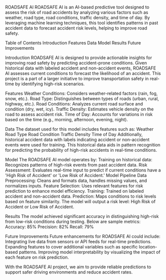 
ROADSAFE AI
ROADSAFE AI is an AI-based predictive tool designed to assess the risk of road accidents by analyzing various factors such as weather, road type, road conditions, traffic density, and time of day. By leveraging machine learning techniques, this tool identifies patterns in past accident data to forecast accident risk levels, helping to improve road safety.

Table of Contents
Introduction
Features
Data
Model
Results
Future Improvements

Introduction
ROADSAFE AI is designed to provide actionable insights for improving road safety by predicting accident-prone conditions. Given historical data with labeled accident and non-accident events, ROADSAFE AI assesses current conditions to forecast the likelihood of an accident. This project is a part of a larger initiative to improve transportation safety in real-time by identifying high-risk scenarios.

Features
Weather Conditions: Considers weather-related factors (rain, fog, snow, etc.).
Road Type: Distinguishes between types of roads (urban, rural, highway, etc.).
Road Conditions: Analyzes current road surface and condition (dry, wet, icy).
Traffic Density: Estimates vehicle density on the road to assess accident risk.
Time of Day: Accounts for variations in risk based on the time (e.g., morning, afternoon, evening, night).

Data
The dataset used for this model includes features such as:
Weather
Road Type
Road Condition
Traffic Density
Time of Day
Additionally, historical accident data with labels indicating accident or non-accident events were used for training. This historical data aids in pattern recognition for predicting the probability of high-risk accidents in real-time conditions.

Model
The ROADSAFE AI model operates by:
Training on historical data: Recognizes patterns of high-risk events from past accident data.
Risk Assessment: Evaluates real-time input to predict if current conditions have a 'High Risk of Accident' or 'Low Risk of Accident.'
Model Pipeline
Data Preprocessing: Cleans and formats data, handles missing values, and normalizes inputs.
Feature Selection: Uses relevant features for risk prediction to enhance model efficiency.
Training: Trained on labeled accident and non-accident data.
Prediction: Maps conditions to risk levels based on feature similarity.
The model will output a risk level: High Risk of Accident or Low Risk of Accident.

Results
The model achieved significant accuracy in distinguishing high-risk from low-risk conditions during testing. Below are sample metrics:
Accuracy: 85%
Precision: 82%
Recall: 79%

Future Improvements
Future enhancements for ROADSAFE AI could include:
Integrating live data from sensors or API feeds for real-time predictions.
Expanding features to cover additional variables such as specific location-based patterns.
Improving model interpretability by visualizing the impact of each feature on risk prediction.

With the ROADSAFE AI project, we aim to provide reliable predictions to support safer driving environments and reduce accident rates.
